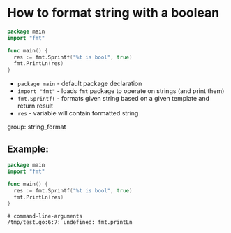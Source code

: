 # How to format string with a boolean

```go
package main
import "fmt"

func main() {
  res := fmt.Sprintf("%t is bool", true)
  fmt.PrintLn(res)
}
```

- `package main` - default package declaration
- `import "fmt"` - loads `fmt` package to operate on strings (and print them)
- `fmt.Sprintf(` - formats given string based on a given template and return result
- `res` - variable will contain formatted string

group: string_format

## Example: 
```go
package main
import "fmt"

func main() {
  res := fmt.Sprintf("%t is bool", true)
  fmt.PrintLn(res)
}
```
```
# command-line-arguments
/tmp/test.go:6:7: undefined: fmt.printLn
```

